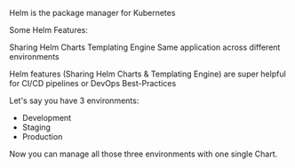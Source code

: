 Helm is the package manager for Kubernetes

Some Helm Features:

Sharing Helm Charts
Templating Engine
Same application across different environments

Helm features (Sharing Helm Charts & Templating Engine) are super helpful for CI/CD pipelines or DevOps Best-Practices

Let's say you have 3 environments:

- Development
- Staging
- Production

Now you can manage all those three environments with one single Chart.





